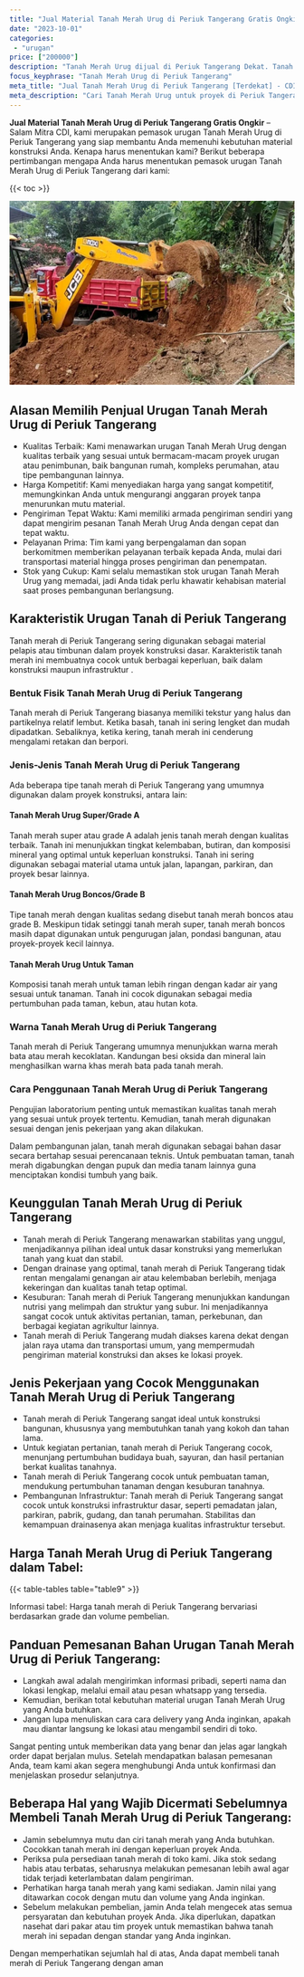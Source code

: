 ```yaml
---
title: "Jual Material Tanah Merah Urug di Periuk Tangerang Gratis Ongkir"
date: "2023-10-01"
categories:
 - "urugan"
price: ["200000"]
description: "Tanah Merah Urug dijual di Periuk Tangerang Dekat. Tanah Merah Urug ini sering digunakan dalam proyek konstruksi sebagai material timbunan yang berkualitas dan sesuai spesifikasi. Kontak kami untuk mendapatkan informasi lebih lanjut."
focus_keyphrase: "Tanah Merah Urug di Periuk Tangerang"
meta_title: "Jual Tanah Merah Urug di Periuk Tangerang [Terdekat] - CDI"
meta_description: "Cari Tanah Merah Urug untuk proyek di Periuk Tangerang? Kami menyediakan Tanah Merah Urug berkualitas untuk urugan lahan. Segera dapatkan penawaran terbaik."
---
```


**Jual Material Tanah Merah Urug di Periuk Tangerang Gratis Ongkir** – Salam Mitra CDI, kami merupakan pemasok urugan Tanah Merah Urug di Periuk Tangerang yang siap membantu Anda memenuhi kebutuhan material konstruksi Anda. Kenapa harus menentukan kami? Berikut beberapa pertimbangan mengapa Anda harus menentukan pemasok urugan Tanah Merah Urug di Periuk Tangerang dari kami:

{{< toc >}}

![Jual Material Tanah Merah Urug di Periuk Tangerang Gratis Ongkir](/images/tanah/tanah-urug-25.jpg)

## Alasan Memilih Penjual Urugan Tanah Merah Urug di Periuk Tangerang

*   Kualitas Terbaik: Kami menawarkan urugan Tanah Merah Urug dengan kualitas terbaik yang sesuai untuk bermacam-macam proyek urugan atau penimbunan, baik bangunan rumah, kompleks perumahan, atau tipe pembangunan lainnya.
*   Harga Kompetitif: Kami menyediakan harga yang sangat kompetitif, memungkinkan Anda untuk mengurangi anggaran proyek tanpa menurunkan mutu material.
*   Pengiriman Tepat Waktu: Kami memiliki armada pengiriman sendiri yang dapat mengirim pesanan Tanah Merah Urug Anda dengan cepat dan tepat waktu.
*   Pelayanan Prima: Tim kami yang berpengalaman dan sopan berkomitmen memberikan pelayanan terbaik kepada Anda, mulai dari transportasi material hingga proses pengiriman dan penempatan.
*   Stok yang Cukup: Kami selalu memastikan stok urugan Tanah Merah Urug yang memadai, jadi Anda tidak perlu khawatir kehabisan material saat proses pembangunan berlangsung. 

## Karakteristik Urugan Tanah di Periuk Tangerang

Tanah merah di Periuk Tangerang sering digunakan sebagai material pelapis atau timbunan dalam proyek konstruksi dasar. Karakteristik tanah merah ini membuatnya cocok untuk berbagai keperluan, baik dalam konstruksi maupun infrastruktur .

### Bentuk Fisik Tanah Merah Urug di Periuk Tangerang

Tanah merah di Periuk Tangerang biasanya memiliki tekstur yang halus dan partikelnya relatif lembut. Ketika basah, tanah ini sering lengket dan mudah dipadatkan. Sebaliknya, ketika kering, tanah merah ini cenderung mengalami retakan dan berpori.

### Jenis-Jenis Tanah Merah Urug di Periuk Tangerang

Ada beberapa tipe tanah merah di Periuk Tangerang yang umumnya digunakan dalam proyek konstruksi, antara lain:

#### Tanah Merah Urug Super/Grade A

Tanah merah super atau grade A adalah jenis tanah merah dengan kualitas terbaik. Tanah ini menunjukkan tingkat kelembaban, butiran, dan komposisi mineral yang optimal untuk keperluan konstruksi. Tanah ini sering digunakan sebagai material utama untuk jalan, lapangan, parkiran, dan proyek besar lainnya.

#### Tanah Merah Urug Boncos/Grade B

Tipe tanah merah dengan kualitas sedang disebut tanah merah boncos atau grade B. Meskipun tidak setinggi tanah merah super, tanah merah boncos masih dapat digunakan untuk pengurugan jalan, pondasi bangunan, atau proyek-proyek kecil lainnya.

#### Tanah Merah Urug Untuk Taman

Komposisi tanah merah untuk taman lebih ringan dengan kadar air yang sesuai untuk tanaman. Tanah ini cocok digunakan sebagai media pertumbuhan pada taman, kebun, atau hutan kota.

### Warna Tanah Merah Urug di Periuk Tangerang

Tanah merah di Periuk Tangerang umumnya menunjukkan warna merah bata atau merah kecoklatan. Kandungan besi oksida dan mineral lain menghasilkan warna khas merah bata pada tanah merah.

### Cara Penggunaan Tanah Merah Urug di Periuk Tangerang

Pengujian laboratorium penting untuk memastikan kualitas tanah merah yang sesuai untuk proyek tertentu. Kemudian, tanah merah digunakan sesuai dengan jenis pekerjaan yang akan dilakukan.

Dalam pembangunan jalan, tanah merah digunakan sebagai bahan dasar secara bertahap sesuai perencanaan teknis. Untuk pembuatan taman, tanah merah digabungkan dengan pupuk dan media tanam lainnya guna menciptakan kondisi tumbuh yang baik.

## Keunggulan Tanah Merah Urug di Periuk Tangerang

*   Tanah merah di Periuk Tangerang menawarkan stabilitas yang unggul, menjadikannya pilihan ideal untuk dasar konstruksi yang memerlukan tanah yang kuat dan stabil.
*   Dengan drainase yang optimal, tanah merah di Periuk Tangerang tidak rentan mengalami genangan air atau kelembaban berlebih, menjaga kekeringan dan kualitas tanah tetap optimal.
*   Kesuburan: Tanah merah di Periuk Tangerang menunjukkan kandungan nutrisi yang melimpah dan struktur yang subur. Ini menjadikannya sangat cocok untuk aktivitas pertanian, taman, perkebunan, dan berbagai kegiatan agrikultur lainnya.
*   Tanah merah di Periuk Tangerang mudah diakses karena dekat dengan jalan raya utama dan transportasi umum, yang mempermudah pengiriman material konstruksi dan akses ke lokasi proyek.

## Jenis Pekerjaan yang Cocok Menggunakan Tanah Merah Urug di Periuk Tangerang

*   Tanah merah di Periuk Tangerang sangat ideal untuk konstruksi bangunan, khususnya yang membutuhkan tanah yang kokoh dan tahan lama.
*   Untuk kegiatan pertanian, tanah merah di Periuk Tangerang cocok, menunjang pertumbuhan budidaya buah, sayuran, dan hasil pertanian berkat kualitas tanahnya.
*   Tanah merah di Periuk Tangerang cocok untuk pembuatan taman, mendukung pertumbuhan tanaman dengan kesuburan tanahnya.
*   Pembangunan Infrastruktur: Tanah merah di Periuk Tangerang sangat cocok untuk konstruksi infrastruktur dasar, seperti pemadatan jalan, parkiran, pabrik, gudang, dan tanah perumahan. Stabilitas dan kemampuan drainasenya akan menjaga kualitas infrastruktur tersebut.

## Harga Tanah Merah Urug di Periuk Tangerang dalam Tabel:

{{< table-tables table="table9" >}}

Informasi tabel: Harga tanah merah di Periuk Tangerang bervariasi berdasarkan grade dan volume pembelian.

## Panduan Pemesanan Bahan Urugan Tanah Merah Urug di Periuk Tangerang:

*   Langkah awal adalah mengirimkan informasi pribadi, seperti nama dan lokasi lengkap, melalui email atau pesan whatsapp yang tersedia.
*   Kemudian, berikan total kebutuhan material urugan Tanah Merah Urug yang Anda butuhkan.
*   Jangan lupa menuliskan cara cara delivery yang Anda inginkan, apakah mau diantar langsung ke lokasi atau mengambil sendiri di toko.

Sangat penting untuk memberikan data yang benar dan jelas agar langkah order dapat berjalan mulus. Setelah mendapatkan balasan pemesanan Anda, team kami akan segera menghubungi Anda untuk konfirmasi dan menjelaskan prosedur selanjutnya.

## Beberapa Hal yang Wajib Dicermati Sebelumnya Membeli Tanah Merah Urug di Periuk Tangerang:

*   Jamin sebelumnya mutu dan ciri tanah merah yang Anda butuhkan. Cocokkan tanah merah ini dengan keperluan proyek Anda.
*   Periksa pula persediaan tanah merah di toko kami. Jika stok sedang habis atau terbatas, seharusnya melakukan pemesanan lebih awal agar tidak terjadi keterlambatan dalam pengiriman.
*   Perhatikan harga tanah merah yang kami sediakan. Jamin nilai yang ditawarkan cocok dengan mutu dan volume yang Anda inginkan.
*   Sebelum melakukan pembelian, jamin Anda telah mengecek atas semua persyaratan dan kebutuhan proyek Anda. Jika diperlukan, dapatkan nasehat dari pakar atau tim proyek untuk memastikan bahwa tanah merah ini sepadan dengan standar yang Anda inginkan.

Dengan memperhatikan sejumlah hal di atas, Anda dapat membeli tanah merah di Periuk Tangerang dengan aman